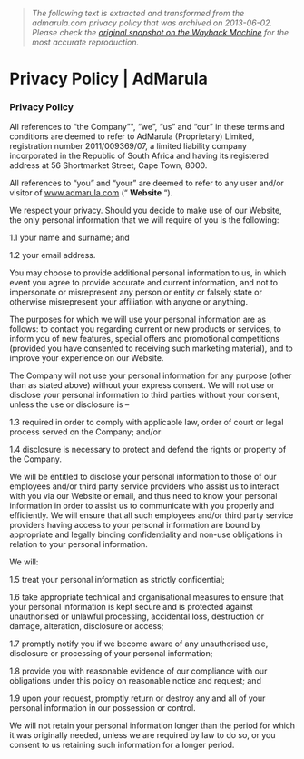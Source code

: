 > *The following text is extracted and transformed from the admarula.com privacy policy that was archived on 2013-06-02. Please check the [original snapshot on the Wayback Machine](https://web.archive.org/web/20130602022443id_/http%3A//www.admarula.com/privacy-policy) for the most accurate reproduction.*

# Privacy Policy | AdMarula

### Privacy Policy

All references to “the Company”", “we”, “us” and “our” in these terms and conditions are deemed to refer to AdMarula (Proprietary) Limited, registration number 2011/009369/07, a limited liability company incorporated in the Republic of South Africa and having its registered address at 56 Shortmarket Street, Cape Town, 8000.

All references to “you” and “your” are deemed to refer to any user and/or visitor of www.admarula.com (“ **Website** “).

We respect your privacy. Should you decide to make use of our Website, the only personal information that we will require of you is the following:

1.1 your name and surname; and

1.2 your email address.

You may choose to provide additional personal information to us, in which event you agree to provide accurate and current information, and not to impersonate or misrepresent any person or entity or falsely state or otherwise misrepresent your affiliation with anyone or anything.

The purposes for which we will use your personal information are as follows: to contact you regarding current or new products or services, to inform you of new features, special offers and promotional competitions (provided you have consented to receiving such marketing material), and to improve your experience on our Website.

The Company will not use your personal information for any purpose (other than as stated above) without your express consent. We will not use or disclose your personal information to third parties without your consent, unless the use or disclosure is –

1.3 required in order to comply with applicable law, order of court or legal process served on the Company; and/or

1.4 disclosure is necessary to protect and defend the rights or property of the Company.

We will be entitled to disclose your personal information to those of our employees and/or third party service providers who assist us to interact with you via our Website or email, and thus need to know your personal information in order to assist us to communicate with you properly and efficiently. We will ensure that all such employees and/or third party service providers having access to your personal information are bound by appropriate and legally binding confidentiality and non-use obligations in relation to your personal information.

We will:

1.5 treat your personal information as strictly confidential;

1.6 take appropriate technical and organisational measures to ensure that your personal information is kept secure and is protected against unauthorised or unlawful processing, accidental loss, destruction or damage, alteration, disclosure or access;

1.7 promptly notify you if we become aware of any unauthorised use, disclosure or processing of your personal information;

1.8 provide you with reasonable evidence of our compliance with our obligations under this policy on reasonable notice and request; and

1.9 upon your request, promptly return or destroy any and all of your personal information in our possession or control.

We will not retain your personal information longer than the period for which it was originally needed, unless we are required by law to do so, or you consent to us retaining such information for a longer period.
